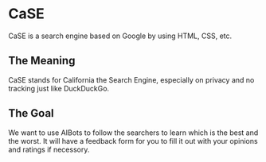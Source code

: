 # CaSE
CaSE is a search engine based on Google by using HTML, CSS, etc.
## The Meaning
CaSE stands for California the Search Engine, especially on privacy and no tracking just like DuckDuckGo.
## The Goal
We want to use AIBots to follow the searchers to learn which is the best and the worst. It will have a feedback form for you to fill it out with your opinions and ratings if necessory.